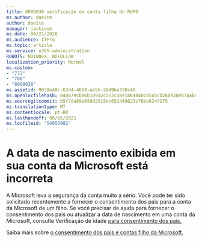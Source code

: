```yaml
---
title: 8000038 verificação da conta filha do RGPD
ms.author: daeite
author: daeite
manager: jackiesm
ms.date: 04/21/2020
ms.audience: ITPro
ms.topic: article
ms.service: o365-administration
ROBOTS: NOINDEX, NOFOLLOW
localization_priority: Normal
ms.custom:
- "772"
- "788"
- "8000038"
ms.assetid: 9039e40c-62d4-4658-ab5b-2649ba738c40
ms.openlocfilehash: 844679cba6b109a2c552c38e1884040cd545cd260930eb7aabed6ed0911c8a50
ms.sourcegitcommit: b5f7da89a650d2915dc652449623c78be6247175
ms.translationtype: MT
ms.contentlocale: pt-BR
ms.lasthandoff: 08/05/2021
ms.locfileid: "54056982"
---
```

# <a name="date-of-birth-displayed-in-your-microsoft-account-is-incorrect"></a>A data de nascimento exibida em sua conta da Microsoft está incorreta

A Microsoft leva a segurança da conta muito a sério. Você pode ter sido solicitado recentemente a fornecer o consentimento dos pais para a conta da Microsoft de um filho. Se você precisar de ajuda para fornecer o consentimento dos pais ou atualizar a data de nascimento em uma conta da Microsoft, consulte Verificação de idade [para consentimento dos pais.](https://go.microsoft.com/fwlink/p/?linkid=874364)
  
Saiba mais sobre [o consentimento dos pais e contas filho da Microsoft.](https://go.microsoft.com/fwlink/p/?linkid=874365)
  